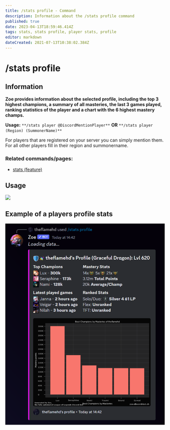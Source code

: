 ```yaml
---
title: /stats profile - Command
description: Information about the /stats profile command
published: true
date: 2023-04-13T18:59:46.414Z
tags: stats, stats profile, player stats, profile
editor: markdown
dateCreated: 2021-07-13T10:38:02.384Z
---
```


# /stats profile

## Information

**Zoe provides information about the selected profile, including the top 3 highest champions, a summary of all masteries, the last 3 games played, ranking statistics of the player and a chart with the 6 highest mastery champs.**

**Usage:** `**/stats player @DiscordMentionPlayer**` **OR** `**/stats player (Region) (SummonerName)**`

For players that are registered on your server you can simply mention them. For all other players fill in their region and summonername.

### Related commands/pages:

-   [stats (feature)](/en/features/stats-cmd/)

## Usage

![](/new_stats_profile.gif)

## Example of a players profile stats

![](/new_statsprofile.png)